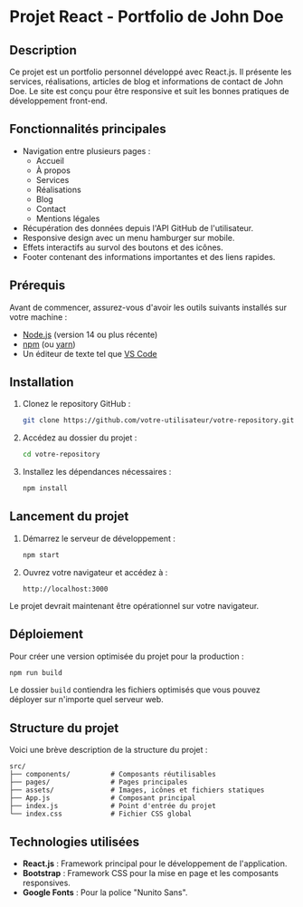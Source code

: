 # Projet React - Portfolio de John Doe

## Description
Ce projet est un portfolio personnel développé avec React.js. Il présente les services, réalisations, articles de blog et informations de contact de John Doe. Le site est conçu pour être responsive et suit les bonnes pratiques de développement front-end.

## Fonctionnalités principales
- Navigation entre plusieurs pages :
  - Accueil
  - À propos
  - Services
  - Réalisations
  - Blog
  - Contact
  - Mentions légales
- Récupération des données depuis l'API GitHub de l'utilisateur.
- Responsive design avec un menu hamburger sur mobile.
- Effets interactifs au survol des boutons et des icônes.
- Footer contenant des informations importantes et des liens rapides.

## Prérequis
Avant de commencer, assurez-vous d'avoir les outils suivants installés sur votre machine :

- [Node.js](https://nodejs.org/) (version 14 ou plus récente)
- [npm](https://www.npmjs.com/) (ou [yarn](https://yarnpkg.com/))
- Un éditeur de texte tel que [VS Code](https://code.visualstudio.com/)

## Installation
1. Clonez le repository GitHub :
   ```bash
   git clone https://github.com/votre-utilisateur/votre-repository.git
   ```

2. Accédez au dossier du projet :
   ```bash
   cd votre-repository
   ```

3. Installez les dépendances nécessaires :
   ```bash
   npm install
   ```

## Lancement du projet
1. Démarrez le serveur de développement :
   ```bash
   npm start
   ```

2. Ouvrez votre navigateur et accédez à :
   ```
   http://localhost:3000
   ```

Le projet devrait maintenant être opérationnel sur votre navigateur.

## Déploiement
Pour créer une version optimisée du projet pour la production :
```bash
npm run build
```

Le dossier `build` contiendra les fichiers optimisés que vous pouvez déployer sur n'importe quel serveur web.

## Structure du projet
Voici une brève description de la structure du projet :

```
src/
├── components/          # Composants réutilisables
├── pages/               # Pages principales
├── assets/              # Images, icônes et fichiers statiques
├── App.js               # Composant principal
├── index.js             # Point d'entrée du projet
└── index.css            # Fichier CSS global
```

## Technologies utilisées
- **React.js** : Framework principal pour le développement de l'application.
- **Bootstrap** : Framework CSS pour la mise en page et les composants responsives.
- **Google Fonts** : Pour la police "Nunito Sans".


